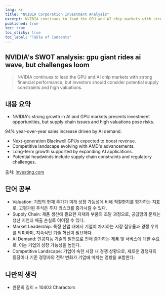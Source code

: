 ```yaml
---
lang: kr
title: "NVIDIA Corporation Investment Analysis"
excerpt: NVIDIA continues to lead the GPU and AI chip markets with strong financial performance, but investors should consider potential supply constraints and high valuations.
published: true
toc: true
toc_sticky: true
toc_label: "Table of Contents"
---
```


## NVIDIA's SWOT analysis: gpu giant rides ai wave, but challenges loom

> NVIDIA continues to lead the GPU and AI chip markets with strong financial performance, but investors should consider potential supply constraints and high valuations.

## 내용 요약

- NVIDIA's strong growth in AI and GPU markets presents investment opportunities, but supply chain issues and high valuations pose risks.

94% year-over-year sales increase driven by AI demand.
  - Next-generation Blackwell GPUs expected to boost revenue.
  - Competitive landscape evolving with AMD's advancements.
  - Long-term growth supported by expanding AI applications.
  - Potential headwinds include supply chain constraints and regulatory challenges.

출처: [Investing.com](https://www.investing.com/news/swot-analysis/nvidias-swot-analysis-gpu-giant-rides-ai-wave-but-challenges-loom-93CH-3746124)

## 단어 공부

- Valuation: 기업의 현재 주가가 미래 성장 가능성에 비해 적절한지를 평가하는 지표로, 고평가된 주식은 투자 리스크를 증가시킬 수 있다.
- Supply Chain: 제품 생산에 필요한 자재와 부품의 조달 과정으로, 공급망의 문제는 생산 지연과 매출 손실로 이어질 수 있다.
- Market Leadership: 특정 산업 내에서 기업이 차지하는 시장 점유율과 경쟁 우위를 의미하며, 지속적인 기술 혁신이 필요하다.
- AI Demand: 인공지능 기술의 발전으로 인해 증가하는 제품 및 서비스에 대한 수요로, 이는 기업의 성장 가능성을 높인다.
- Competitive Landscape: 기업이 속한 시장 내 경쟁 상황으로, 새로운 경쟁자의 등장이나 기존 경쟁자의 전략 변화가 기업에 미치는 영향을 포함한다.

## 나만의 생각

- 원문의 길이 = 10403 Charactors


